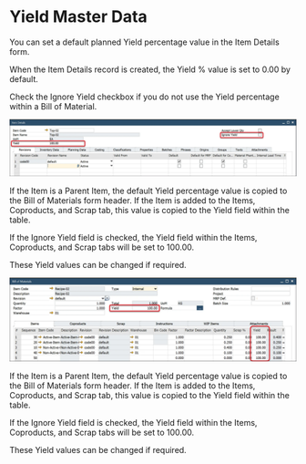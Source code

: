 # Yield Master Data

You can set a default planned Yield percentage value in the Item Details form.

When the Item Details record is created, the Yield % value is set to 0.00 by default.

Check the Ignore Yield checkbox if you do not use the Yield percentage within a Bill of Material.

![Item Details Yield](./media/item-details-yield.webp)

If the Item is a Parent Item, the default Yield percentage value is copied to the Bill of Materials form header. If the Item is added to the Items, Coproducts, and Scrap tab, this value is copied to the Yield field within the table.

If the Ignore Yield field is checked, the Yield field within the Items, Coproducts, and Scrap tabs will be set to 100.00.

These Yield values can be changed if required.

![Yield](./media/bill-of-materials-yield.webp)

If the Item is a Parent Item, the default Yield percentage value is copied to the Bill of Materials form header. If the Item is added to the Items, Coproducts, and Scrap tab, this value is copied to the Yield field within the table.

If the Ignore Yield field is checked, the Yield field within the Items, Coproducts, and Scrap tabs will be set to 100.00.

These Yield values can be changed if required.
